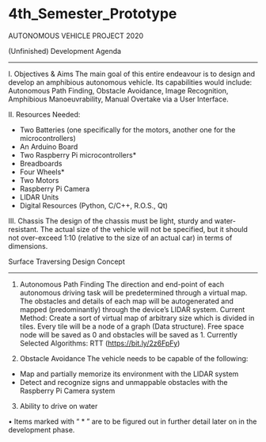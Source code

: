 # 4th_Semester_Prototype
 
 AUTONOMOUS VEHICLE PROJECT 2020


 (Unfinished) Development Agenda
 ________________________________________________________________________________________________________________________________________

 I.	Objectives & Aims
 The main goal of this entire endeavour is to design and develop an amphibious autonomous vehicle. Its capabilities would include: Autonomous Path Finding, Obstacle Avoidance, Image Recognition, Amphibious Manoeuvrability, Manual Overtake via a User Interface.

 II.	Resources Needed:
 -	Two Batteries (one specifically for the motors, another one for the microcontrollers)
 -	An Arduino Board
 -	Two Raspberry Pi microcontrollers*
 -	Breadboards
 -	Four Wheels*
 -	Two Motors
 -	Raspberry Pi Camera
 -	LIDAR Units
 -	Digital Resources (Python, C/C++, R.O.S., Qt)

 III. Chassis
 The design of the chassis must be light, sturdy and water-resistant. The actual size of the vehicle will not be specified, but it should not over-exceed 1:10 (relative to the size of an actual car) in terms of dimensions.



 Surface Traversing Design Concept
 ________________________________________________________________________________________________________________________________________


 1.	Autonomous Path Finding
 The direction and end-point of each autonomous driving task will be predetermined through a virtual map. The obstacles and details of each map will be autogenerated and mapped (predominantly) through the device’s LIDAR system.
 Current Method: Create a sort of virtual map of arbitrary size which is divided in tiles. Every tile will be a node of a graph (Data structure). Free space node will be saved as 0 and obstacles will be saved as 1. 
 Currently Selected Algorithms: RTT (https://bit.ly/2z6FpFy)

 2.	Obstacle Avoidance
 The vehicle needs to be capable of the following:
 -	Map and partially memorize its environment with the LIDAR system
 -	Detect and recognize signs and unmappable obstacles with the Raspberry Pi Camera system
 3. Ability to drive on water


 •	Items marked with “ * ” are to be figured out in further detail later on in the development phase.
